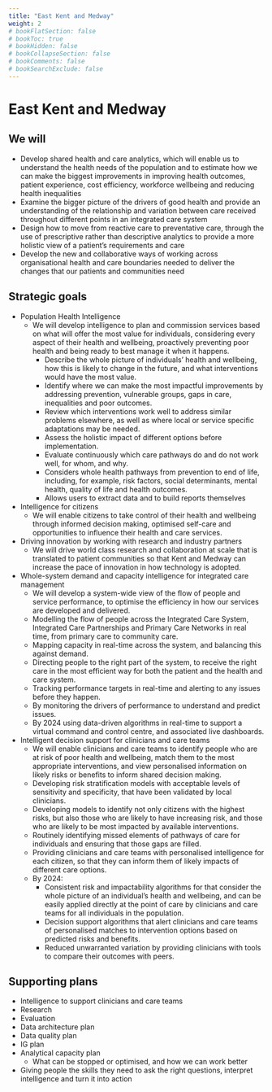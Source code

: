```yaml
---
title: "East Kent and Medway"
weight: 2
# bookFlatSection: false
# bookToc: true
# bookHidden: false
# bookCollapseSection: false
# bookComments: false
# bookSearchExclude: false
---
```


# East Kent and Medway

## We will

- Develop shared health and care analytics, which will enable us to understand the health needs of the population and to estimate how we can make the biggest improvements in improving health outcomes, patient experience, cost efficiency, workforce wellbeing and reducing health inequalities
- Examine the bigger picture of the drivers of good health and provide an understanding of the relationship and variation between care received throughout different points in an integrated care system
- Design how to move from reactive care to preventative care, through the use of prescriptive rather than descriptive analytics to provide a more holistic view of a patient’s requirements and care
- Develop the new and collaborative ways of working across organisational health and care boundaries needed to deliver the changes that our patients and communities need

## Strategic goals

- Population Health Intelligence
	- We will develop intelligence to plan and commission services based on what will offer the most value for individuals, considering every aspect of their health and wellbeing, proactively preventing poor health and being ready to best manage it when it happens.
        - Describe the whole picture of individuals’ health and wellbeing, how this is likely to change in the future, and what interventions would have the most value.
        - Identify where we can make the most impactful improvements by addressing prevention, vulnerable groups, gaps in care, inequalities and poor outcomes.
        - Review which interventions work well to address similar problems elsewhere, as well as where local or service specific adaptations may be needed.
        - Assess the holistic impact of different options before implementation.
        - Evaluate continuously which care pathways do and do not work well, for whom, and why.
        - Considers whole health pathways from prevention to end of life, including, for example, risk factors, social determinants, mental health, quality of life and health outcomes.
        - Allows users to extract data and to build reports themselves
- Intelligence for citizens
	- We will enable citizens to take control of their health and wellbeing through informed decision making, optimised self-care and opportunities to influence their health and care services.
- Driving innovation by working with research and industry partners
	- We will drive world class research and collaboration at scale that is translated to patient communities so that Kent and Medway can increase the pace of innovation in how technology is adopted.
- Whole-system demand and capacity intelligence for integrated care management 
	- We will develop a system-wide view of the flow of people and service performance, to optimise the efficiency in how our services are developed and delivered.
    - Modelling the flow of people across the Integrated Care System, Integrated Care Partnerships and Primary Care Networks in real time, from primary care to community care.
    - Mapping capacity in real-time across the system, and balancing this against demand.
    - Directing people to the right part of the system, to receive the right care in the most efficient way for both the patient and the health and care system.
    - Tracking performance targets in real-time and alerting to any issues before they happen.
    - By monitoring the drivers of performance to understand and predict issues.
    - By 2024 using data-driven algorithms in real-time to support a virtual command and control centre, and associated live dashboards.
- Intelligent decision support for clinicians and care teams 
	- We will enable clinicians and care teams to identify people who are at risk of poor health and wellbeing, match them to the most appropriate interventions, and view personalised information on likely risks or benefits to inform shared decision making.
    - Developing risk stratification models with acceptable levels of sensitivity and specificity, that have been validated by local clinicians.
    - Developing models to identify not only citizens with the highest risks, but also those who are likely to have increasing risk, and those who are likely to be most impacted by available interventions.
    - Routinely identifying missed elements of pathways of care for individuals and ensuring that those gaps are filled.
    - Providing clinicians and care teams with personalised intelligence for each citizen, so that they can inform them of likely impacts of different care options.
    - By 2024:
        - Consistent risk and impactability algorithms for that consider the whole picture of an individual’s health and wellbeing, and can be easily applied directly at the point of care by clinicians and care teams for all individuals in the population.
        - Decision support algorithms that alert clinicians and care teams of personalised matches to intervention options based on predicted risks and benefits.
        - Reduced unwarranted variation by providing clinicians with tools to compare their outcomes with peers.

## Supporting plans

* Intelligence to support clinicians and care teams
* Research
* Evaluation
* Data architecture plan
* Data quality plan
* IG plan
* Analytical capacity plan
    - What can be stopped or optimised, and how we can work better
* Giving people the skills they need to ask the right questions, interpret intelligence and turn it into action